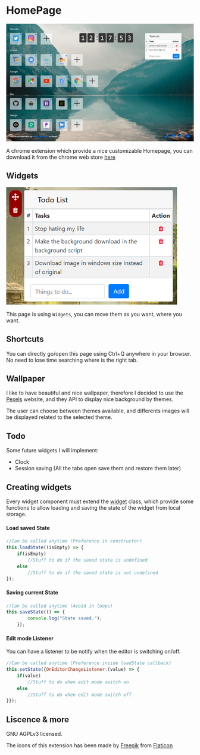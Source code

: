 # HomePage

![homepage](https://github.com/axel0070/Homepage/blob/main/Screenshots/Example.png)

A chrome extension which provide a nice customizable Homepage, you can download it from the chrome web store [here](https://chrome.google.com/webstore/detail/homepage/lldjhjmaljndmlnbomjcofanjalieahb)

## Widgets
 
![homepage](https://github.com/axel0070/Homepage/blob/main/Screenshots/EditMode.PNG)

This page is using `Widgets`, you can move them as you want, where you want.
 
## Shortcuts
 
You can directly go/open this page using Ctrl+Q anywhere in your browser. No need to lose time searching where is the right tab.
  
## Wallpaper

I like to have beautiful and nice wallpaper, therefore I decided to use the [Pexels](https://www.pexels.com/) website, and they API to display nice background by themes.

The user can choose between themes available, and differents images will be displayed related to the selected theme.

## Todo
 
Some future widgets I will implement:
- Clock
- Session saving (All the tabs open save them and restore them later)
 
 
 
## Creating widgets

Every widget component must extend the [widget](https://github.com/axel0070/Homepage/blob/main/src/Widget.js) class, which provide some functions to allow loading and saving the state of the widget from local storage.

#### Load saved State
```javascript
//Can be called anytime (Preference in constructor)
this.loadState((isEmpty) => {
    if(isEmpty)
        //Stuff to do if the saved state is undefined
    else
        //Stuff to do if the saved state is not undefined
});
```

#### Saving current State
```javascript
//Can be called anytime (Avoid in loops)
this.saveState(() => {
        console.log("State saved.");
    });
```

#### Edit mode Listener
You can have a listener to be notify when the editor is switching on/off.
```javascript
//Can be called anytime (Preference inside loadState callback)
this.setState({OnEditorChangeListener:(value) => {
    if(value)
        //Stuff to do when edit mode switch on
    else
        //Stuff to do when edit mode switch off
}});
```

## Liscence & more

GNU AGPLv3 licensed.

The icons of this extension has been made by [Freepik](https://www.flaticon.com/authors/freepik) from [Flaticon](https://www.flaticon.com/)